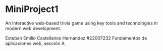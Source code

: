 # MiniProject1
An interactive web-based trivia game using key tools and technologies in modern web development.

Esteban Emilio Castellanos Hernandez
#22007232
Fundamentos de aplicaciones web, sección A